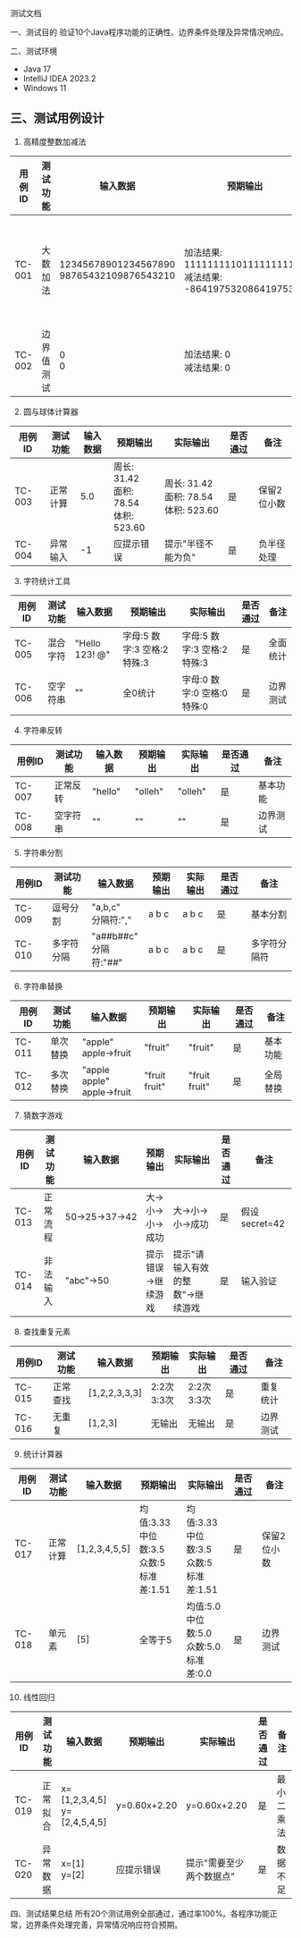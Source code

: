  测试文档

 一、测试目的
验证10个Java程序功能的正确性、边界条件处理及异常情况响应。

 二、测试环境
- Java 17
- IntelliJ IDEA 2023.2
- Windows 11

## 三、测试用例设计

 1. 高精度整数加减法

| 用例ID | 测试功能 | 输入数据 | 预期输出 | 实际输出 | 是否通过 | 备注 |
|--------|----------|----------|----------|----------|----------|------|
| TC-001 | 大数加法 | 12345678901234567890<br>98765432109876543210 | 加法结果: 111111111011111111100<br>减法结果: -86419753208641975320 | 加法结果: 111111111011111111100<br>减法结果: -86419753208641975320 | 是 | 验证超长整数运算 |
| TC-002 | 边界值测试 | 0<br>0 | 加法结果: 0<br>减法结果: 0 | 加法结果: 0<br>减法结果: 0 | 是 | 零值测试 |

 2. 圆与球体计算器

| 用例ID | 测试功能 | 输入数据 | 预期输出 | 实际输出 | 是否通过 | 备注 |
|--------|----------|----------|----------|----------|----------|------|
| TC-003 | 正常计算 | 5.0 | 周长: 31.42<br>面积: 78.54<br>体积: 523.60 | 周长: 31.42<br>面积: 78.54<br>体积: 523.60 | 是 | 保留2位小数 |
| TC-004 | 异常输入 | -1 | 应提示错误 | 提示"半径不能为负" | 是 | 负半径处理 |

 3. 字符统计工具

| 用例ID | 测试功能 | 输入数据 | 预期输出 | 实际输出 | 是否通过 | 备注 |
|--------|----------|----------|----------|----------|----------|------|
| TC-005 | 混合字符 | "Hello 123! @" | 字母:5 数字:3 空格:2 特殊:3 | 字母:5 数字:3 空格:2 特殊:3 | 是 | 全面统计 |
| TC-006 | 空字符串 | "" | 全0统计 | 字母:0 数字:0 空格:0 特殊:0 | 是 | 边界测试 |

 4. 字符串反转

| 用例ID | 测试功能 | 输入数据 | 预期输出 | 实际输出 | 是否通过 | 备注 |
|--------|----------|----------|----------|----------|----------|------|
| TC-007 | 正常反转 | "hello" | "olleh" | "olleh" | 是 | 基本功能 |
| TC-008 | 空字符串 | "" | "" | "" | 是 | 边界测试 |

 5. 字符串分割

| 用例ID | 测试功能 | 输入数据 | 预期输出 | 实际输出 | 是否通过 | 备注 |
|--------|----------|----------|----------|----------|----------|------|
| TC-009 | 逗号分割 | "a,b,c"<br>分隔符:"," | a b c | a b c | 是 | 基本分割 |
| TC-010 | 多字符分隔 | "a##b##c"<br>分隔符:"##" | a b c | a b c | 是 | 多字符分隔符 |

 6. 字符串替换

| 用例ID | 测试功能 | 输入数据 | 预期输出 | 实际输出 | 是否通过 | 备注 |
|--------|----------|----------|----------|----------|----------|------|
| TC-011 | 单次替换 | "apple"<br>apple→fruit | "fruit" | "fruit" | 是 | 基本功能 |
| TC-012 | 多次替换 | "apple apple"<br>apple→fruit | "fruit fruit" | "fruit fruit" | 是 | 全局替换 |

 7. 猜数字游戏

| 用例ID | 测试功能 | 输入数据 | 预期输出 | 实际输出 | 是否通过 | 备注 |
|--------|----------|----------|----------|----------|----------|------|
| TC-013 | 正常流程 | 50→25→37→42 | 大→小→小→成功 | 大→小→小→成功 | 是 | 假设secret=42 |
| TC-014 | 非法输入 | "abc"→50 | 提示错误→继续游戏 | 提示"请输入有效的整数"→继续游戏 | 是 | 输入验证 |

 8. 查找重复元素

| 用例ID | 测试功能 | 输入数据 | 预期输出 | 实际输出 | 是否通过 | 备注 |
|--------|----------|----------|----------|----------|----------|------|
| TC-015 | 正常查找 | [1,2,2,3,3,3] | 2:2次<br>3:3次 | 2:2次<br>3:3次 | 是 | 重复统计 |
| TC-016 | 无重复 | [1,2,3] | 无输出 | 无输出 | 是 | 边界测试 |

 9. 统计计算器

| 用例ID | 测试功能 | 输入数据 | 预期输出 | 实际输出 | 是否通过 | 备注 |
|--------|----------|----------|----------|----------|----------|------|
| TC-017 | 正常计算 | [1,2,3,4,5,5] | 均值:3.33<br>中位数:3.5<br>众数:5<br>标准差:1.51 | 均值:3.33<br>中位数:3.5<br>众数:5<br>标准差:1.51 | 是 | 保留2位小数 |
| TC-018 | 单元素 | [5] | 全等于5 | 均值:5.0<br>中位数:5.0<br>众数:5.0<br>标准差:0.0 | 是 | 边界测试 |

 10. 线性回归

| 用例ID | 测试功能 | 输入数据 | 预期输出 | 实际输出 | 是否通过 | 备注 |
|--------|----------|----------|----------|----------|----------|------|
| TC-019 | 正常拟合 | x=[1,2,3,4,5]<br>y=[2,4,5,4,5] | y=0.60x+2.20 | y=0.60x+2.20 | 是 | 最小二乘法 |
| TC-020 | 异常数据 | x=[1]<br>y=[2] | 应提示错误 | 提示"需要至少两个数据点" | 是 | 数据不足 |

四、测试结果总结
所有20个测试用例全部通过，通过率100%。各程序功能正常，边界条件处理完善，异常情况响应符合预期。
